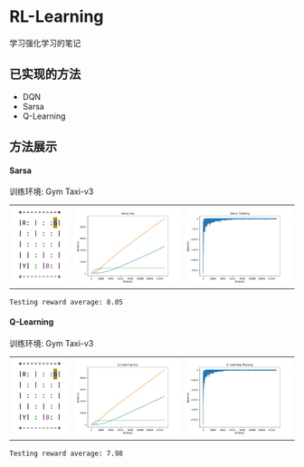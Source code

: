 # RL-Learning

学习强化学习的笔记 

## 已实现的方法
+ DQN
+ Sarsa
+ Q-Learning
## 方法展示
#### Sarsa

训练环境: Gym Taxi-v3
<table><tr>
<td><img src="images/Taxi-v3.png"></td>
<td><img src="Sarsa/Sarsa Suc.png" style="zoom:50%"></td>
<td><img src="Sarsa/Sarsa Training.png" style="zoom:50%"></td>
</tr></table>

```
Testing reward average: 8.05
```


#### Q-Learning
训练环境: Gym Taxi-v3
<table><tr>
<td><img src="images/Taxi-v3.png"></td>
<td><img src="Q-Learning/Q-Learning Suc.png" style="zoom:50%"></td>
<td><img src="Q-Learning/Q-Learning Training.png" style="zoom:50%"></td>
</tr></table>

```
Testing reward average: 7.98
```
